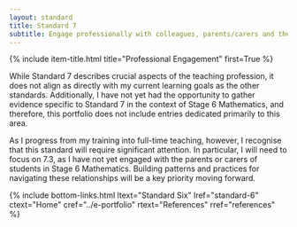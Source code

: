 ```yaml
---
layout: standard
title: Standard 7
subtitle: Engage professionally with colleagues, parents/carers and the community
---
```

{% include item-title.html title="Professional Engagement" first=True %}

While Standard 7 describes crucial aspects of the teaching profession, it does not align as directly with my current learning goals as the other standards. Additionally, I have not yet had the opportunity to gather evidence specific to Standard 7 in the context of Stage 6 Mathematics, and therefore, this portfolio does not include entries dedicated primarily to this area.

As I progress from my training into full-time teaching, however, I recognise that this standard will require significant attention. In particular, I will need to focus on 7.3, as I have not yet engaged with the parents or carers of students in Stage 6 Mathematics. Building patterns and practices for navigating these relationships will be a key priority moving forward.  

{% include bottom-links.html ltext="Standard Six" lref="standard-6"  ctext="Home" cref="../e-portfolio" rtext="References" rref="references" %}
